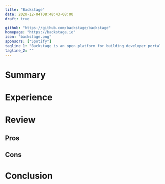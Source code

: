 ```yaml
---
title: "Backstage"
date: 2020-12-04T08:48:43-08:00
draft: true

github: "https://github.com/backstage/backstage"
homepage: "https://backstage.io"
icon: "backstage.png"
sponsors: ["Spotify"]
tagline_1: "Backstage is an open platform for building developer portals"
tagline_2: ""
---
```



# Summary

# Experience

# Review

## Pros

## Cons

# Conclusion
